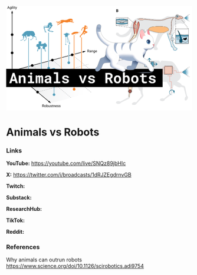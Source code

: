 ![thumbnail](thumbnail.png)

# Animals vs Robots

### Links

**YouTube:** https://youtube.com/live/SNQz89jbHIc

**X:** https://twitter.com/i/broadcasts/1dRJZEgdrnvGB

**Twitch:**

**Substack:**

**ResearchHub:**

**TikTok:**

**Reddit:**

### References

Why animals can outrun robots
https://www.science.org/doi/10.1126/scirobotics.adi9754